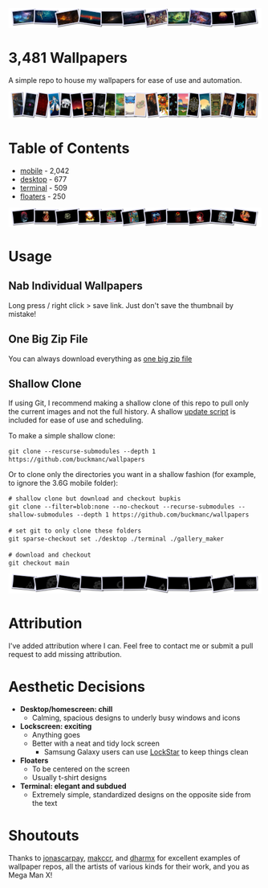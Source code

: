 <!--
make sure you're editing the template, doofus
-->

![banner1](.internals/banners/banner1.png)

# 3,481 Wallpapers

A simple repo to house my wallpapers for ease of use and automation.

![banner2](.internals/banners/banner2.png)

# Table of Contents
- [mobile](/mobile/README.MD) - 2,042
- [desktop](/desktop/README.MD) - 677
- [terminal](/terminal/README.MD) - 509
- [floaters](/floaters/README.MD) - 250

![banner3](.internals/banners/banner3.png)

# Usage

## Nab Individual Wallpapers

Long press / right click > save link. Just don't save the thumbnail by mistake!

## One Big Zip File

You can always download everything as [one big zip file](https://github.com/buckmanc/wallpapers/archive/refs/heads/main.zip)

## Shallow Clone

If using Git, I recommend making a shallow clone of this repo to pull only the current images and not the full history. A shallow [update script](update.sh) is included for ease of use and scheduling.

To make a simple shallow clone:
```shell
git clone --rescurse-submodules --depth 1 https://github.com/buckmanc/wallpapers
```

Or to clone only the directories you want in a shallow fashion (for example, to ignore the 3.6G mobile folder):
```shell
# shallow clone but download and checkout bupkis
git clone --filter=blob:none --no-checkout --recurse-submodules --shallow-submodules --depth 1 https://github.com/buckmanc/wallpapers

# set git to only clone these folders
git sparse-checkout set ./desktop ./terminal ./gallery_maker

# download and checkout
git checkout main

```

![banner4](.internals/banners/banner4.png)

# Attribution

I've added attribution where I can. Feel free to contact me or submit a pull request to add missing attribution.

# Aesthetic Decisions

- **Desktop/homescreen: chill**
  - Calming, spacious designs to underly busy windows and icons
- **Lockscreen: exciting**
  - Anything goes
  - Better with a neat and tidy lock screen
    - Samsung Galaxy users can use [LockStar](https://galaxystore.samsung.com/detail/com.samsung.systemui.lockstar) to keep things clean
- **Floaters**
  - To be centered on the screen
  - Usually t-shirt designs
- **Terminal: elegant and subdued**
  - Extremely simple, standardized designs on the opposite side from the text

# Shoutouts

Thanks to [jonascarpay](https://github.com/jonascarpay/wallpapers), [makccr](https://github.com/makccr/wallpapers), and [dharmx](https://github.com/dharmx/walls) for excellent examples of wallpaper repos, all the artists of various kinds for their work, and you as Mega Man X!
